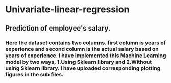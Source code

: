 # Univariate-linear-regression

## Prediction of employee's salary.

### Here the dataset contains two columns. first column is years of experience and second column is the actual salary based on years of experience. I have implemented this Machine Learning model by two ways, 1.Using Sklearn library and 2.Without using Sklearn library. I have uploaded corresponding plotting figures in the sub files.
